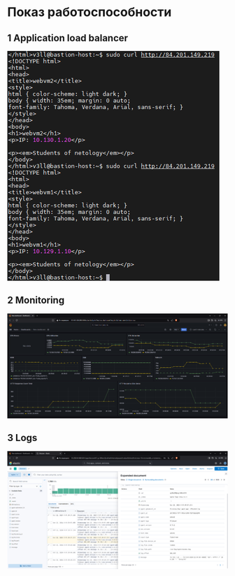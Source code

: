 # Показ работоспособности

## 1 Application load balancer

![Скриншот-1](checking%20the%20output%20data%20for%20the%20task/1%20Application%20load%20balancer.png)

## 2 Monitoring

![Скриншот-2](checking%20the%20output%20data%20for%20the%20task/Grafana.png)

## 3 Logs

![Скриншот-2](checking%20the%20output%20data%20for%20the%20task/kibana.png)
